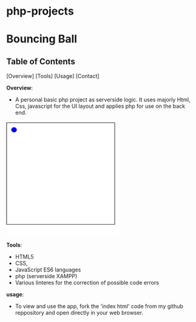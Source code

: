 # php-projects
# Bouncing Ball

## Table of Contents
[Overview]
[Tools]
[Usage]
[Contact]

**Overview**:
- A personal basic php project as serverside logic. 
  It uses majorly Html, Css, javascript for the UI layout and applies php for use on the back end.
<img src="img/Bball.PNG" height= '300' width= '300'>


**Tools**:
- HTML5
- CSS,
- JavaScript ES6 languages
- php (serverside XAMPP)
- Various linteres for the correction of possible code errors

**usage**:
- To view and use the app, fork the 'index html' code from my github reppository and  open directly in your web browser.
